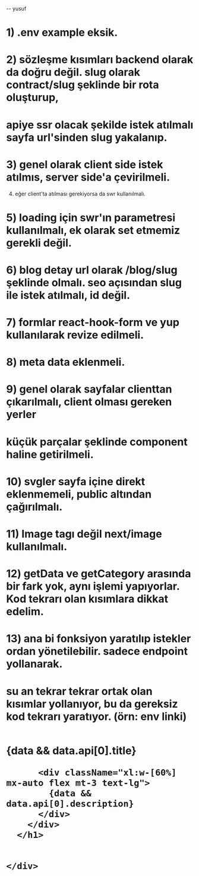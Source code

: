 -- yusuf


# 1) .env example eksik.
# 2) sözleşme kısımları backend olarak da doğru değil. slug olarak contract/slug şeklinde bir rota oluşturup,
# apiye ssr olacak şekilde istek atılmalı sayfa url'sinden slug yakalanıp.
# 3) genel olarak client side istek atılmıs, server side'a çevirilmeli.
4) eğer client'ta atılması gerekiyorsa da swr kullanılmalı.
# 5) loading için swr'ın parametresi kullanılmalı, ek olarak set etmemiz gerekli değil.
# 6) blog detay url olarak /blog/slug şeklinde olmalı. seo açısından slug ile istek atılmalı, id değil.
# 7) formlar react-hook-form ve yup kullanılarak revize edilmeli.
# 8) meta data eklenmeli.
# 9) genel olarak sayfalar clienttan çıkarılmalı, client olması gereken yerler 
# küçük parçalar şeklinde component haline getirilmeli.
# 10) svgler sayfa içine direkt eklenmemeli, public altından çağırılmalı.
# 11) Image tagı değil next/image kullanılmalı.
# 12) getData ve getCategory arasında bir fark yok, aynı işlemi yapıyorlar. Kod tekrarı olan kısımlara dikkat edelim.
# 13) ana bi fonksiyon yaratılıp istekler ordan yönetilebilir. sadece endpoint yollanarak. 
# su an tekrar tekrar ortak olan kısımlar yollanıyor, bu da gereksiz kod tekrarı yaratıyor. (örn: env linki)




<div>
      <div id="globalLoader">
        <Image
          src="https://upload.wikimedia.org/wikipedia/commons/b/b1/Loading_icon.gif"
          alt=""
        />
      </div>
      <h1>
        <div className="mx-auto p-5">
          <div className="w-[100%] flex justify-center font-bold text-6xl">
            {data && data.api[0].title}
          </div>

          <div className="xl:w-[60%] mx-auto flex mt-3 text-lg">
            {data && data.api[0].description}
          </div>
        </div>
      </h1>


    </div>